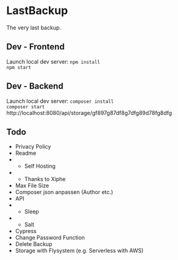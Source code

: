 # LastBackup
The very last backup.

## Dev - Frontend
Launch local dev server:
`npm install`   
`npm start`

## Dev - Backend
Launch local dev server:
`composer install`   
`composer start`   
http://localhost:8080/api/storage/gf897g87df8g7dfg89d78fg8dfg

## Todo
- Privacy Policy
- Readme
- - Self Hosting
- - Thanks to Xiphe
- Max File Size
- Composer json anpassen (Author etc.)
- API
- - Sleep
- - Salt
- Cypress
- Change Password Function
- Delete Backup
- Storage with Flysystem (e.g. Serverless with AWS)